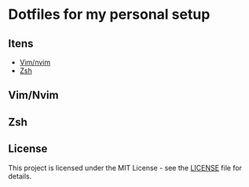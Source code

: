 # Dotfiles for my personal setup


## Itens

- [Vim/nvim](#vim/nvim)
- [Zsh](#zsh)

## Vim/Nvim

## Zsh


## License

This project is licensed under the MIT License - see the [LICENSE](LICENSE) file for details.

